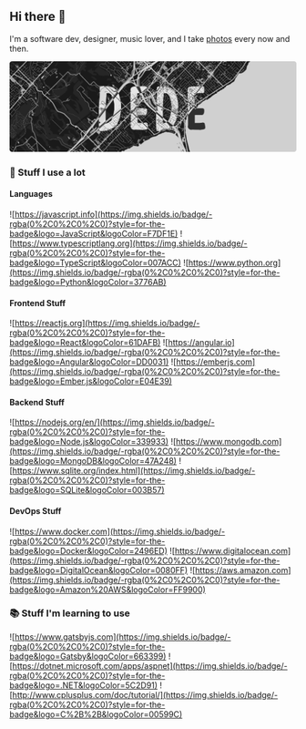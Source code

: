 ## Hi there 👋

I'm a software dev, designer, music lover, and I take [photos](https://edede.ca) every now and then.

![Edede Oiwoh Banner](./banner.png)

### 🚀 Stuff I use a lot

#### Languages
![https://javascript.info](https://img.shields.io/badge/-rgba(0%2C0%2C0%2C0)?style=for-the-badge&logo=JavaScript&logoColor=F7DF1E) ![https://www.typescriptlang.org](https://img.shields.io/badge/-rgba(0%2C0%2C0%2C0)?style=for-the-badge&logo=TypeScript&logoColor=007ACC) ![https://www.python.org](https://img.shields.io/badge/-rgba(0%2C0%2C0%2C0)?style=for-the-badge&logo=Python&logoColor=3776AB) 

#### Frontend Stuff
![https://reactjs.org](https://img.shields.io/badge/-rgba(0%2C0%2C0%2C0)?style=for-the-badge&logo=React&logoColor=61DAFB) ![https://angular.io](https://img.shields.io/badge/-rgba(0%2C0%2C0%2C0)?style=for-the-badge&logo=Angular&logoColor=DD0031) ![https://emberjs.com](https://img.shields.io/badge/-rgba(0%2C0%2C0%2C0)?style=for-the-badge&logo=Ember.js&logoColor=E04E39) 

#### Backend Stuff
![https://nodejs.org/en/](https://img.shields.io/badge/-rgba(0%2C0%2C0%2C0)?style=for-the-badge&logo=Node.js&logoColor=339933) ![https://www.mongodb.com](https://img.shields.io/badge/-rgba(0%2C0%2C0%2C0)?style=for-the-badge&logo=MongoDB&logoColor=47A248) ![https://www.sqlite.org/index.html](https://img.shields.io/badge/-rgba(0%2C0%2C0%2C0)?style=for-the-badge&logo=SQLite&logoColor=003B57) 

#### DevOps Stuff
![https://www.docker.com](https://img.shields.io/badge/-rgba(0%2C0%2C0%2C0)?style=for-the-badge&logo=Docker&logoColor=2496ED) ![https://www.digitalocean.com](https://img.shields.io/badge/-rgba(0%2C0%2C0%2C0)?style=for-the-badge&logo=DigitalOcean&logoColor=0080FF) ![https://aws.amazon.com](https://img.shields.io/badge/-rgba(0%2C0%2C0%2C0)?style=for-the-badge&logo=Amazon%20AWS&logoColor=FF9900) 


### 📚 Stuff I'm learning to use

![https://www.gatsbyjs.com](https://img.shields.io/badge/-rgba(0%2C0%2C0%2C0)?style=for-the-badge&logo=Gatsby&logoColor=663399) ![https://dotnet.microsoft.com/apps/aspnet](https://img.shields.io/badge/-rgba(0%2C0%2C0%2C0)?style=for-the-badge&logo=.NET&logoColor=5C2D91) ![http://www.cplusplus.com/doc/tutorial/](https://img.shields.io/badge/-rgba(0%2C0%2C0%2C0)?style=for-the-badge&logo=C%2B%2B&logoColor=00599C) 



